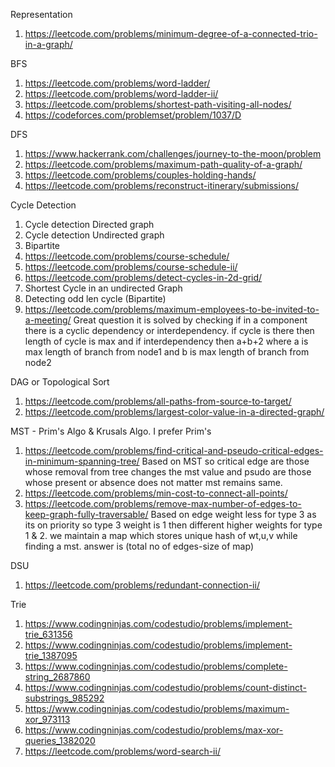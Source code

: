 Representation 
1. https://leetcode.com/problems/minimum-degree-of-a-connected-trio-in-a-graph/


BFS
1. https://leetcode.com/problems/word-ladder/
2. https://leetcode.com/problems/word-ladder-ii/
3. https://leetcode.com/problems/shortest-path-visiting-all-nodes/
4. https://codeforces.com/problemset/problem/1037/D


DFS
1. https://www.hackerrank.com/challenges/journey-to-the-moon/problem
3. https://leetcode.com/problems/maximum-path-quality-of-a-graph/
3. https://leetcode.com/problems/couples-holding-hands/
4. https://leetcode.com/problems/reconstruct-itinerary/submissions/


Cycle Detection
1. Cycle detection Directed graph
2. Cycle detection Undirected graph
3. Bipartite
4. https://leetcode.com/problems/course-schedule/
5. https://leetcode.com/problems/course-schedule-ii/
6. https://leetcode.com/problems/detect-cycles-in-2d-grid/
7. Shortest Cycle in an undirected Graph
8. Detecting odd len cycle (Bipartite)
9. https://leetcode.com/problems/maximum-employees-to-be-invited-to-a-meeting/
    Great question it is solved by checking if in a component there is a cyclic dependency or interdependency. if cycle is there then length of cycle is max and if interdependency then a+b+2 where a is max length of branch from node1 and b is max length of branch from node2


DAG or Topological Sort
1. https://leetcode.com/problems/all-paths-from-source-to-target/
2. https://leetcode.com/problems/largest-color-value-in-a-directed-graph/


MST - Prim's Algo & Krusals Algo. I prefer Prim's
1. https://leetcode.com/problems/find-critical-and-pseudo-critical-edges-in-minimum-spanning-tree/ Based on MST so critical edge are those whose removal from tree changes the mst value and psudo are those whose present or absence does not matter mst remains same.
2. https://leetcode.com/problems/min-cost-to-connect-all-points/
3. https://leetcode.com/problems/remove-max-number-of-edges-to-keep-graph-fully-traversable/ Based on edge weight less for type 3 as its on priority so type 3 weight is 1 then different higher weights for type 1 & 2. we maintain a map which stores unique hash of wt,u,v while finding a mst. answer is (total no of edges-size of map)


DSU
1. https://leetcode.com/problems/redundant-connection-ii/


Trie
1. https://www.codingninjas.com/codestudio/problems/implement-trie_631356
2. https://www.codingninjas.com/codestudio/problems/implement-trie_1387095
3. https://www.codingninjas.com/codestudio/problems/complete-string_2687860
4. https://www.codingninjas.com/codestudio/problems/count-distinct-substrings_985292
5. https://www.codingninjas.com/codestudio/problems/maximum-xor_973113
6. https://www.codingninjas.com/codestudio/problems/max-xor-queries_1382020
7. https://leetcode.com/problems/word-search-ii/
